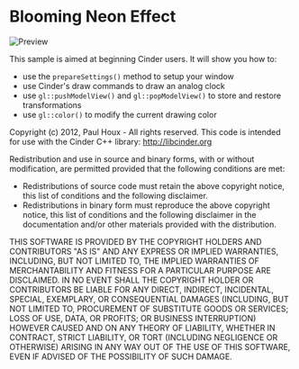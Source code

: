 Blooming Neon Effect
====================

![Preview](https://raw.github.com/paulhoux/Cinder-Samples/master/AnalogClock/PREVIEW.png)

This sample is aimed at beginning Cinder users. It will show you how to:
* use the ```prepareSettings()``` method to setup your window
* use Cinder's draw commands to draw an analog clock
* use ```gl::pushModelView()``` and ```gl::popModelView()``` to store and restore transformations
* use ```gl::color()``` to modify the current drawing color


Copyright (c) 2012, Paul Houx - All rights reserved. This code is intended for use with the Cinder C++ library: http://libcinder.org

Redistribution and use in source and binary forms, with or without modification, are permitted provided that the following conditions are met:

* Redistributions of source code must retain the above copyright notice, this list of conditions and the following disclaimer.
* Redistributions in binary form must reproduce the above copyright notice, this list of conditions and the following disclaimer in the documentation and/or other materials provided with the distribution.

THIS SOFTWARE IS PROVIDED BY THE COPYRIGHT HOLDERS AND CONTRIBUTORS "AS IS" AND ANY EXPRESS OR IMPLIED WARRANTIES, INCLUDING, BUT NOT LIMITED TO, THE IMPLIED WARRANTIES OF MERCHANTABILITY AND FITNESS FOR A PARTICULAR PURPOSE ARE DISCLAIMED. IN NO EVENT SHALL THE COPYRIGHT HOLDER OR CONTRIBUTORS BE LIABLE FOR ANY DIRECT, INDIRECT, INCIDENTAL, SPECIAL, EXEMPLARY, OR CONSEQUENTIAL DAMAGES (INCLUDING, BUT NOT LIMITED TO, PROCUREMENT OF SUBSTITUTE GOODS OR SERVICES; LOSS OF USE, DATA, OR PROFITS; OR BUSINESS INTERRUPTION) HOWEVER CAUSED AND ON ANY THEORY OF LIABILITY, WHETHER IN CONTRACT, STRICT LIABILITY, OR TORT (INCLUDING NEGLIGENCE OR OTHERWISE) ARISING IN ANY WAY OUT OF THE USE OF THIS SOFTWARE, EVEN IF ADVISED OF THE POSSIBILITY OF SUCH DAMAGE.